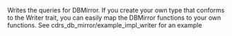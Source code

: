 Writes the queries for DBMirror. If you create your own type that conforms to the Writer trait, you can easily 
map the DBMirror functions to your own functions. See cdrs_db_mirror/example_impl_writer for an example